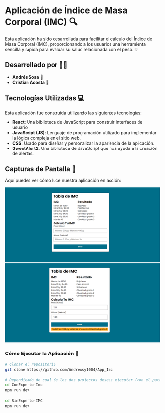 # Aplicación de Índice de Masa Corporal (IMC) 🔍

Esta aplicación ha sido desarrollada para facilitar el cálculo del Índice de Masa Corporal (IMC), proporcionando a los usuarios una herramienta sencilla y rápida para evaluar su salud relacionada con el peso. 💡

## Desarrollado por 👨‍💻

- **Andrés Sosa** 🚀
- **Cristian Acosta** 🌟

## Tecnologías Utilizadas 💻

Esta aplicación fue construida utilizando las siguientes tecnologías:

- **React**: Una biblioteca de JavaScript para construir interfaces de usuario.
- **JavaScript (JS)**: Lenguaje de programación utilizado para implementar la lógica compleja en el sitio web.
- **CSS**: Usado para diseñar y personalizar la apariencia de la aplicación.
- **SweetAlert2**: Una biblioteca de JavaScript que nos ayuda a la creación de alertas.

## Capturas de Pantalla 📸

Aquí puedes ver cómo luce nuestra aplicación en acción:

![Indexl](Screenshot/Index.png)
![Index2](Screenshot/index2.png)


### Cómo Ejecutar la Aplicación 🚀

```bash
# Clonar el repositorio
git clone https://github.com/Andrewsy1004/App_Imc

# Dependiendo de cual de los dos projectos deseas ejecutar (con el patron aplicado o sin el patron aplicado)
cd ConExperto-Imc
npm run dev

cd SinExperto-IMC
npm run dev



